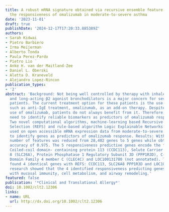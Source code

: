 ```yaml
---
title: A robust mRNA signature obtained via recursive ensemble feature selection predicts
  the responsiveness of omalizumab in moderate‐to‐severe asthma
date: '2023-11-01'
draft: true
publishDate: '2024-12-17T17:20:33.885389Z'
authors:
- Sarah Kidwai
- Pietro Barbiero
- Irma Meijerman
- Alberto Tonda
- Paula Perez‐Pardo
- Pietro Lio ́
- Anke H. van der Maitland‐Zee
- Daniel L. Oberski
- Aletta D. Kraneveld
- Alejandro Lopez‐Rincon
publication_types:
- '2'
abstract: 'Background: Not being well controlled by therapy with inhaled corticosteroids
  and long-acting β2 agonist bronchodilators is a major concern for severe-asthma
  patients. The current treatment option for these patients is the use of biologicals
  such as anti-IgE treatment, omalizumab, as an add-on therapy. Despite the accepted
  use of omalizumab, patients do not always benefit from it. Therefore, there is a
  need to identify reliable biomarkers as predictors of omalizumab response. Methods:
  Two novel computational algorithms, machine-learning based Recursive Ensemble Feature
  Selection (REFS) and rule-based algorithm Logic Explainable Networks (LEN), were
  used on open accessible mRNA expression data from moderate-to-severe asthma patients
  to identify genes as predictors of omalizumab response. Results: With REFS, the
  number of features was reduced from 28,402 genes to 5 genes while obtaining a cross-validated
  accuracy of 0.975. The 5 responsiveness predictive genes encode the following proteins:
  Coiled-coil domain- containing protein 113 (CCDC113), Solute Carrier Family 26 Member
  8 (SLC26A), Protein Phosphatase 1 Regulatory Subunit 3D (PPP1R3D), C-Type lectin
  Domain Family 4 member C (CLEC4C) and LOC100131780 (not annotated). The LEN algorithm
  found 4 identical genes with REFS: CCDC113, SLC26A8 PPP1R3D and LOC100131780. Literature
  research showed that the 4 identified responsiveness predicting genes are associated
  with mucosal immunity, cell metabolism, and airway remodeling.'
featured: false
publication: '*Clinical and Translational Allergy*'
doi: 10.1002/clt2.12306
links:
- name: URL
  url: http://dx.doi.org/10.1002/clt2.12306
---
```


